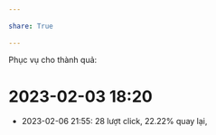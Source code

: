 ---  
share: True  
---  
Phục vụ cho thành quả:  
  
# 2023-02-03 18:20  
- 2023-02-06 21:55: 28 lượt click, 22.22% quay lại,  
